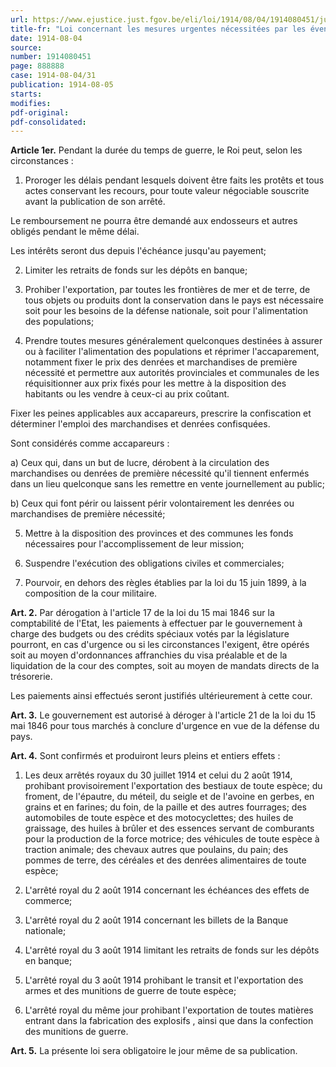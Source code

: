 ```yaml
---
url: https://www.ejustice.just.fgov.be/eli/loi/1914/08/04/1914080451/justel
title-fr: "Loi concernant les mesures urgentes nécessitées par les éventualités de guerre."
date: 1914-08-04
source:
number: 1914080451
page: 888888
case: 1914-08-04/31
publication: 1914-08-05
starts:
modifies:
pdf-original:
pdf-consolidated:
---
```


**Article 1er.** Pendant la durée du temps de guerre, le Roi peut, selon les circonstances :

1. Proroger les délais pendant lesquels doivent être faits les protêts et tous actes conservant les recours, pour toute valeur négociable souscrite avant la publication de son arrêté.

Le remboursement ne pourra être demandé aux endosseurs et autres obligés pendant le même délai.

Les intérêts seront dus depuis l'échéance jusqu'au payement;

2. Limiter les retraits de fonds sur les dépôts en banque;

3. Prohiber l'exportation, par toutes les frontières de mer et de terre, de tous objets ou produits dont la conservation dans le pays est nécessaire soit pour les besoins de la défense nationale, soit pour l'alimentation des populations;

4. Prendre toutes mesures généralement quelconques destinées à assurer ou à faciliter l'alimentation des populations et réprimer l'accaparement, notamment fixer le prix des denrées et marchandises de première nécessité et permettre aux autorités provinciales et communales de les réquisitionner aux prix fixés pour les mettre à la disposition des habitants ou les vendre à ceux-ci au prix coûtant.

Fixer les peines applicables aux accapareurs, prescrire la confiscation et déterminer l'emploi des marchandises et denrées confisquées.

Sont considérés comme accapareurs :

   a) Ceux qui, dans un but de lucre, dérobent à la circulation des marchandises ou denrées de première nécessité qu'il tiennent enfermés dans un lieu quelconque sans les remettre en vente journellement au public;

   b) Ceux qui font périr ou laissent périr volontairement les denrées ou marchandises de première nécessité;

5. Mettre à la disposition des provinces et des communes les fonds nécessaires pour l'accomplissement de leur mission;

6. Suspendre l'exécution des obligations civiles et commerciales;

7. Pourvoir, en dehors des règles établies par la loi du 15 juin 1899, à la composition de la cour militaire.

**Art. 2.** Par dérogation à l'article 17 de la loi du 15 mai 1846 sur la comptabilité de l'Etat, les paiements à effectuer par le gouvernement à charge des budgets ou des crédits spéciaux votés par la législature pourront, en cas d'urgence ou si les circonstances l'exigent, être opérés soit au moyen d'ordonnances affranchies du visa préalable et de la liquidation de la cour des comptes, soit au moyen de mandats directs de la trésorerie.

Les paiements ainsi effectués seront justifiés ultérieurement à cette cour.

**Art. 3.** Le gouvernement est autorisé à déroger à l'article 21 de la loi du 15 mai 1846 pour tous marchés à conclure d'urgence en vue de la défense du pays.

**Art. 4.** Sont confirmés et produiront leurs pleins et entiers effets :

1. Les deux arrêtés royaux du 30 juillet 1914 et celui du 2 août 1914, prohibant provisoirement l'exportation des bestiaux de toute espèce; du froment, de l'épautre, du méteil, du seigle et de l'avoine en gerbes, en grains et en farines; du foin, de la paille et des autres fourrages; des automobiles de toute espèce et des motocyclettes; des huiles de graissage, des huiles à brûler et des essences servant de comburants pour la production de la force motrice; des véhicules de toute espèce à traction animale; des chevaux autres que poulains, du pain; des pommes de terre, des céréales et des denrées alimentaires de toute espèce;

2. L'arrêté royal du 2 août 1914 concernant les échéances des effets de commerce;

3. L'arrêté royal du 2 août 1914 concernant les billets de la Banque nationale;

4. L'arrêté royal du 3 août 1914 limitant les retraits de fonds sur les dépôts en banque;

5. L'arrêté royal du 3 août 1914 prohibant le transit et l'exportation des armes et des munitions de guerre de toute espèce;

6. L'arrêté royal du même jour prohibant l'exportation de toutes matières entrant dans la fabrication des explosifs , ainsi que dans la confection des munitions de guerre.

**Art. 5.** La présente loi sera obligatoire le jour même de sa publication.
